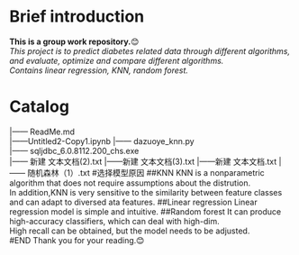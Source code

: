 
# Brief introduction
**This is a group work repository.**😊  
*This project is to predict diabetes related data through different algorithms, and evaluate, optimize and compare different algorithms.   
Contains linear regression, KNN, random forest.* 
# Catalog
|—— ReadMe.md   
|——Untitled2-Copy1.ipynb 
|—— dazuoye_knn.py     
|—— sqljdbc_6.0.8112.200_chs.exe   
|—— 新建 文本文档(2).txt
|——新建 文本文档(3).txt
|——新建 文本文档.txt
|—— 随机森林（1）.txt
#选择模型原因
##KNN
KNN is a nonparametric algorithm that does not require assumptions about the distrution.  
In addition,KNN is very sensitive to the similarity between feature classes and can adapt to diversed ata features.
##Linear regression
Linear regression model is simple and intuitive.
##Random forest
It can produce high-accuracy classifiers, which can deal with high-dim.  
High recall can be obtained, but the model needs to be adjusted.  
#END
Thank you for your reading.😊
